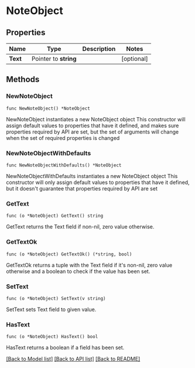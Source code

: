 # NoteObject

## Properties

Name | Type | Description | Notes
------------ | ------------- | ------------- | -------------
**Text** | Pointer to **string** |  | [optional] 

## Methods

### NewNoteObject

`func NewNoteObject() *NoteObject`

NewNoteObject instantiates a new NoteObject object
This constructor will assign default values to properties that have it defined,
and makes sure properties required by API are set, but the set of arguments
will change when the set of required properties is changed

### NewNoteObjectWithDefaults

`func NewNoteObjectWithDefaults() *NoteObject`

NewNoteObjectWithDefaults instantiates a new NoteObject object
This constructor will only assign default values to properties that have it defined,
but it doesn't guarantee that properties required by API are set

### GetText

`func (o *NoteObject) GetText() string`

GetText returns the Text field if non-nil, zero value otherwise.

### GetTextOk

`func (o *NoteObject) GetTextOk() (*string, bool)`

GetTextOk returns a tuple with the Text field if it's non-nil, zero value otherwise
and a boolean to check if the value has been set.

### SetText

`func (o *NoteObject) SetText(v string)`

SetText sets Text field to given value.

### HasText

`func (o *NoteObject) HasText() bool`

HasText returns a boolean if a field has been set.


[[Back to Model list]](../README.md#documentation-for-models) [[Back to API list]](../README.md#documentation-for-api-endpoints) [[Back to README]](../README.md)



